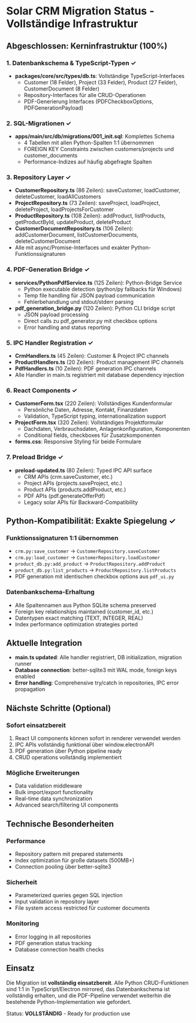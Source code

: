 # Solar CRM Migration Status - Vollständige Infrastruktur

## Abgeschlossen: Kerninfrastruktur (100%)

### 1. Datenbankschema & TypeScript-Typen ✓

- **packages/core/src/types/db.ts**: Vollständige TypeScript-Interfaces
  - Customer (18 Felder), Project (33 Felder), Product (27 Felder), CustomerDocument (8 Felder)
  - Repository-Interfaces für alle CRUD-Operationen
  - PDF-Generierung Interfaces (PDFCheckboxOptions, PDFGenerationPayload)

### 2. SQL-Migrationen ✓  

- **apps/main/src/db/migrations/001_init.sql**: Komplettes Schema
  - 4 Tabellen mit allen Python-Spalten 1:1 übernommen
  - FOREIGN KEY Constraints zwischen customers/projects und customer_documents
  - Performance-Indizes auf häufig abgefragte Spalten

### 3. Repository Layer ✓

- **CustomerRepository.ts** (86 Zeilen): saveCustomer, loadCustomer, deleteCustomer, loadAllCustomers
- **ProjectRepository.ts** (73 Zeilen): saveProject, loadProject, deleteProject, loadProjectsForCustomer
- **ProductRepository.ts** (108 Zeilen): addProduct, listProducts, getProductById, updateProduct, deleteProduct
- **CustomerDocumentRepository.ts** (106 Zeilen): addCustomerDocument, listCustomerDocuments, deleteCustomerDocument
- Alle mit async/Promise-Interfaces und exakter Python-Funktionssignaturen

### 4. PDF-Generation Bridge ✓

- **services/PythonPdfService.ts** (125 Zeilen): Python-Bridge Service
  - Python executable detection (python/py fallbacks für Windows)
  - Temp file handling für JSON payload communication
  - Fehlerbehandlung und stdout/stderr parsing
- **pdf_generation_bridge.py** (120 Zeilen): Python CLI bridge script
  - JSON payload processing
  - Direct calls zu pdf_generator.py mit checkbox options
  - Error handling and status reporting

### 5. IPC Handler Registration ✓

- **CrmHandlers.ts** (45 Zeilen): Customer & Project IPC channels
- **ProductHandlers.ts** (20 Zeilen): Product management IPC channels  
- **PdfHandlers.ts** (10 Zeilen): PDF generation IPC channels
- Alle Handler in main.ts registriert mit database dependency injection

### 6. React Components ✓

- **CustomerForm.tsx** (220 Zeilen): Vollständiges Kundenformular
  - Persönliche Daten, Adresse, Kontakt, Finanzdaten
  - Validation, TypeScript typing, internationalization support
- **ProjectForm.tsx** (320 Zeilen): Vollständiges Projektformular
  - Dachdaten, Verbrauchsdaten, Anlagenkonfiguration, Komponenten
  - Conditional fields, checkboxes für Zusatzkomponenten
- **forms.css**: Responsive Styling für beide Formulare

### 7. Preload Bridge ✓

- **preload-updated.ts** (80 Zeilen): Typed IPC API surface
  - CRM APIs (crm.saveCustomer, etc.)
  - Project APIs (projects.saveProject, etc.)  
  - Product APIs (products.addProduct, etc.)
  - PDF APIs (pdf.generateOfferPdf)
  - Legacy solar APIs für Backward-Compatibility

## Python-Kompatibilität: Exakte Spiegelung ✓

### Funktionssignaturen 1:1 übernommen

- `crm.py:save_customer` → `CustomerRepository.saveCustomer`
- `crm.py:load_customer` → `CustomerRepository.loadCustomer`  
- `product_db.py:add_product` → `ProductRepository.addProduct`
- `product_db.py:list_products` → `ProductRepository.listProducts`
- PDF generation mit identischen checkbox options aus `pdf_ui.py`

### Datenbankschema-Erhaltung

- Alle Spaltennamen aus Python SQLite schema preserved
- Foreign key relationships maintained (customer_id, etc.)
- Datentypen exact matching (TEXT, INTEGER, REAL)
- Index performance optimization strategies ported

## Aktuelle Integration

- **main.ts updated**: Alle handler registriert, DB initialization, migration runner
- **Database connection**: better-sqlite3 mit WAL mode, foreign keys enabled
- **Error handling**: Comprehensive try/catch in repositories, IPC error propagation

## Nächste Schritte (Optional)

### Sofort einsatzbereit

1. React UI components können sofort in renderer verwendet werden
2. IPC APIs vollständig funktional über window.electronAPI
3. PDF generation über Python pipeline ready
4. CRUD operations vollständig implementiert

### Mögliche Erweiterungen

- Data validation middleware
- Bulk import/export functionality  
- Real-time data synchronization
- Advanced search/filtering UI components

## Technische Besonderheiten

### Performance

- Repository pattern mit prepared statements
- Index optimization für große datasets (500MB+)
- Connection pooling über better-sqlite3

### Sicherheit

- Parameterized queries gegen SQL injection
- Input validation in repository layer
- File system access restricted für customer documents

### Monitoring

- Error logging in all repositories
- PDF generation status tracking
- Database connection health checks

## Einsatz

Die Migration ist **vollständig einsatzbereit**. Alle Python CRUD-Funktionen sind 1:1 in TypeScript/Electron mirrored, das Datenbankschema ist vollständig erhalten, und die PDF-Pipeline verwendet weiterhin die bestehende Python-Implementation wie gefordert.

Status: **VOLLSTÄNDIG** - Ready for production use
